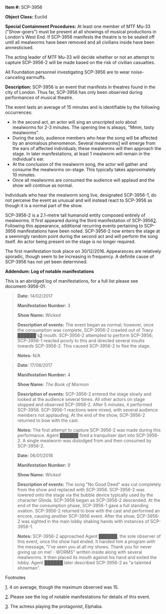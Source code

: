 **Item #:** SCP-3956

**Object Class:** Euclid

**Special Containment Procedures:** At least one member of MTF Mu-33 ("Show-goers") must be present at all showings of musical productions in London's West End. If SCP-3956 manifests the theatre is to be sealed off until all mealworms have been removed and all civilians inside have been amnesticised.

The acting leader of MTF Mu-33 will decide whether or not an attempt to capture SCP-3956-2 will be made based on the risk of civilian casualties.

All Foundation personnel investigating SCP-3956 are to wear noise-canceling earmuffs.

**Description:** SCP-3956 is an event that manifests in theatres found in the city of London. Thus far, SCP-3956 has only been observed during performances of musical theatre.

The event lasts an average of 15 minutes and is identifiable by the following occurrences:

*   In the second act, an actor will sing an unscripted solo about mealworms for 2-3 minutes. The opening line is always, "Mmm, tasty mealworms".
*   During the solo, audience members who hear the song will be affected by an anomalous phenomenon. Several mealworms[1](javascript:;) will emerge from the ears of affected individuals; these mealworms will then approach the stage. In later manifestations, at least 1 mealworm will remain in the individual's ear.
*   At the conclusion of the mealworm song, the actor will gather and consume the mealworms on-stage. This typically takes approximately 10 minutes.
*   Once all mealworms are consumed the audience will applaud and the show will continue as normal.

Individuals who hear the mealworm song live, designated SCP-3956-1, do not perceive the event as unusual and will instead react to SCP-3956 as though it is a normal part of the show.

SCP-3956-2 is a 2.1-metre tall humanoid entity composed entirely of mealworms. It first appeared during the third manifestation of SCP-3956[2](javascript:;). Following this appearance, additional recurring events pertaining to SCP-3956 manifestations have been noted. SCP-3956-2 now enters the stage at a seemingly random point during the second act and will perform the song itself. An actor being present on the stage is no longer required.

The first manifestation took place on 30/12/2016. Appearances are relatively sporadic, though seem to be increasing in frequency. A definite cause of SCP-3956 has not yet been determined.

**Addendum: Log of notable manifestations**

This is an abridged log of manifestations, for a full list please see document-3956-01.

> **Date:** 14/02/2017
> 
> **Manifestation Number:** 3
> 
> **Show Name:** _Wicked_
> 
> **Description of events:** The event began as normal; however, once the consumption was complete, SCP-3956-2 crawled out of Tracy ██████'s[3](javascript:;) mouth. SCP-3956-2 attempted to perform SCP-3956; SCP-3956-1 reacted poorly to this and directed several insults towards SCP-3956-2. This caused SCP-3956-2 to flee the stage.
> 
> **Notes:** N/A

> **Date:** 17/08/2017
> 
> **Manifestation Number:** 4
> 
> **Show Name:** _The Book of Mormon_
> 
> **Description of events:** SCP-3956-2 entered the stage slowly and looked at the audience several times. All other actors on stage stopped and observed SCP-3956-2. After 5 minutes, it performed SCP-3956. SCP-3956-1 reactions were mixed, with several audience members not applauding. At the end of the show, SCP-3956-2 returned to bow with the cast.
> 
> **Notes:** The first attempt to capture SCP-3956-2 was made during this performance. Agent ██████ fired a tranquiliser dart into SCP-3956-2. A single mealworm was dislodged from and then consumed by SCP-3956-2.

> **Date:** 06/01/2018
> 
> **Manifestation Number:** 9
> 
> **Show Name:** _Wicked_
> 
> **Description of events:** The song "No Good Deed" was cut completely from the show and replaced with SCP-3956. SCP-3956-2 was lowered onto the stage via the bubble device typically used by the character Glinda. SCP-3956 began as SCP-3956-2 descended. At the end of the consumption phase, SCP-3956-1 gave a full standing ovation. SCP-3956-2 returned to bow with the cast and performed an encore, causing another SCP-3956 event. After the show, SCP-3956-2 was sighted in the main lobby shaking hands with instances of SCP-3956-1.
> 
> **Notes:** SCP-3956-2 approached Agent ██████, the sole observer of this event, once the show had ended. It handed him a program with the message, "I've seen you at all my shows. Thank you for never giving up on me! - WORMS" written inside along with several mealworms. It then placed its mouth against his hand and exited the lobby. Agent ██████ later described SCP-3956-2 as "a talented showman".

Footnotes

[1](javascript:;). 4 on average, though the maximum observed was 15.

[2](javascript:;). Please see the log of notable manifestations for details of this event.

[3](javascript:;). The actress playing the protagonist, Elphaba.